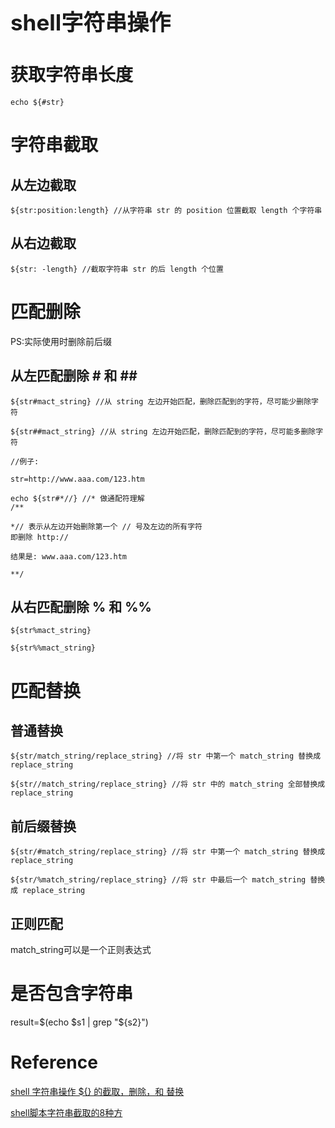 <h1 style="font-size: 2.5em;"> shell字符串操作</h1>
 


# 获取字符串长度
`````
echo ${#str}
`````
# 字符串截取
## 从左边截取

`````
${str:position:length} //从字符串 str 的 position 位置截取 length 个字符串
`````
## 从右边截取

`````
${str: -length} //截取字符串 str 的后 length 个位置
`````
# 匹配删除
PS:实际使用时删除前后缀
## 从左匹配删除 # 和 \#\#
`````
${str#mact_string} //从 string 左边开始匹配，删除匹配到的字符，尽可能少删除字符

${str##mact_string} //从 string 左边开始匹配，删除匹配到的字符，尽可能多删除字符

//例子:

str=http://www.aaa.com/123.htm

echo ${str#*//} //* 做通配符理解
/**

*// 表示从左边开始删除第一个 // 号及左边的所有字符
即删除 http://

结果是: www.aaa.com/123.htm

**/
`````
## 从右匹配删除 % 和 %%
`````
${str%mact_string} 

${str%%mact_string} 
`````

# 匹配替换

## 普通替换
`````
${str/match_string/replace_string} //将 str 中第一个 match_string 替换成 replace_string

${str//match_string/replace_string} //将 str 中的 match_string 全部替换成 replace_string
`````

## 前后缀替换
`````
${str/#match_string/replace_string} //将 str 中第一个 match_string 替换成 replace_string

${str/%match_string/replace_string} //将 str 中最后一个 match_string 替换成 replace_string
`````

## 正则匹配
match_string可以是一个正则表达式 

# 是否包含字符串
result=$(echo $s1 | grep "${s2}")

# Reference
[shell 字符串操作 ${} 的截取，删除，和 替换](https://cloud.tencent.com/developer/article/1530111)


[shell脚本字符串截取的8种方](https://www.cnblogs.com/zwgblog/p/6031256.html)